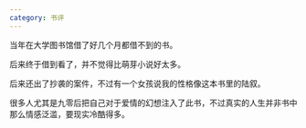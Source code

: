 ```yaml
---
category: 书评
---
```


当年在大学图书馆借了好几个月都借不到的书。

后来终于借到看了，并不觉得比萌芽小说好太多。

后来还出了抄袭的案件，不过有一个女孩说我的性格像这本书里的陆叙。

很多人尤其是九零后把自己对于爱情的幻想注入了此书，不过真实的人生并非书中那么情感泛滥，要现实冷酷得多。
